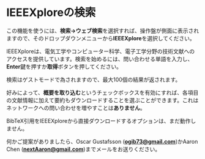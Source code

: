 # IEEEXploreの検索

この機能を使うには、**検索→ウェブ検索**を選択すれば、操作盤が側面に表示されますので、そのドロップダウンメニューから**IEEEXplore**を選択してください。

IEEEXploreは、電気工学やコンピューター科学、電子工学分野の技術文献へのアクセスを提供しています。検索を始めるには、問い合わせる単語を入力し、**Enter**鍵を押すか**取得**ボタンを押してください。

検索はゲストモードで為されますので、最大100個の結果が返されます。

好みによって、**概要を取り込む**というチェックボックスを有効にすれば、各項目の文献情報に加えて要約もダウンロードすることを選ぶことができます。これはネットワークへの問い合わせを増やすことは**ありません**。

BibTeX引用をIEEEXploreから直接ダウンロードするオプションは、まだ動作しません。

何かご提案がありましたら、Oscar Gustafsson (**ogib73@gmail.com**)かAaron Chen (**nextAaron@gmail.com**)までメールをお送りください。
